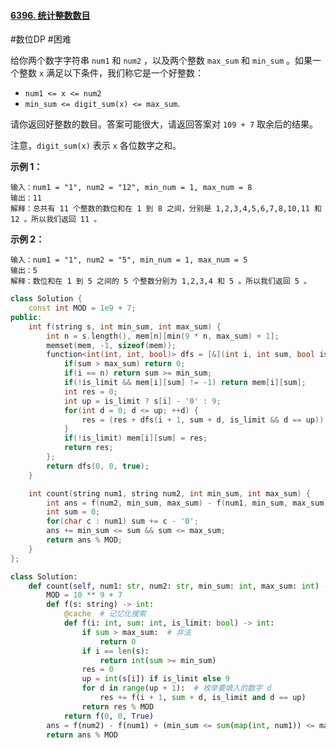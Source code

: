 #### [6396. 统计整数数目](https://leetcode.cn/problems/count-of-integers/)

#数位DP #困难 

给你两个数字字符串 `num1` 和 `num2` ，以及两个整数 `max_sum` 和 `min_sum` 。如果一个整数 `x` 满足以下条件，我们称它是一个好整数：

- `num1 <= x <= num2`
- `min_sum <= digit_sum(x) <= max_sum`.

请你返回好整数的数目。答案可能很大，请返回答案对 `109 + 7` 取余后的结果。

注意，`digit_sum(x)` 表示 `x` 各位数字之和。

**示例 1：**

```
输入：num1 = "1", num2 = "12", min_num = 1, max_num = 8
输出：11
解释：总共有 11 个整数的数位和在 1 到 8 之间，分别是 1,2,3,4,5,6,7,8,10,11 和 12 。所以我们返回 11 。
```

**示例 2：**

```
输入：num1 = "1", num2 = "5", min_num = 1, max_num = 5
输出：5
解释：数位和在 1 到 5 之间的 5 个整数分别为 1,2,3,4 和 5 。所以我们返回 5 。
```


```c++
class Solution {
    const int MOD = 1e9 + 7;
public:
    int f(string s, int min_sum, int max_sum) {
        int n = s.length(), mem[n][min(9 * n, max_sum) + 1];
        memset(mem, -1, sizeof(mem));
        function<int(int, int, bool)> dfs = [&](int i, int sum, bool is_limit) -> int {
            if(sum > max_sum) return 0;
            if(i == n) return sum >= min_sum;
            if(!is_limit && mem[i][sum] != -1) return mem[i][sum];
            int res = 0;
            int up = is_limit ? s[i] - '0' : 9;
            for(int d = 0; d <= up; ++d) {
                res = (res + dfs(i + 1, sum + d, is_limit && d == up)) % MOD;
            }
            if(!is_limit) mem[i][sum] = res;
            return res;
        };
        return dfs(0, 0, true);
    }

    int count(string num1, string num2, int min_sum, int max_sum) {
        int ans = f(num2, min_sum, max_sum) - f(num1, min_sum, max_sum) + MOD;
        int sum = 0;
        for(char c : num1) sum += c - '0';
        ans += min_sum <= sum && sum <= max_sum;
        return ans % MOD;
    }
};
```

```python
class Solution:
    def count(self, num1: str, num2: str, min_sum: int, max_sum: int) -> int:
        MOD = 10 ** 9 + 7
        def f(s: string) -> int:
            @cache  # 记忆化搜索
            def f(i: int, sum: int, is_limit: bool) -> int:
                if sum > max_sum:  # 非法
                    return 0
                if i == len(s):
                    return int(sum >= min_sum)
                res = 0
                up = int(s[i]) if is_limit else 9
                for d in range(up + 1):  # 枚举要填入的数字 d
                    res += f(i + 1, sum + d, is_limit and d == up)
                return res % MOD
            return f(0, 0, True)
        ans = f(num2) - f(num1) + (min_sum <= sum(map(int, num1)) <= max_sum)
        return ans % MOD
```